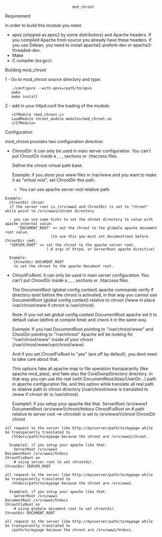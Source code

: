                                    mod_chroot

Requirement

   in order to build this module you need:
   - apxs (shipped as apxs2 by some distributors) and Apache
     headers. If you compiled Apache from source you already have these
     headers. If you use Debian, you need to install apache2-prefork-dev or
     apache2-threaded-dev.
   - Make
   - C compiler (ex:gcc).

Building mod_chroot

   1 - Go to mod_chroot source directory and type:

       ./configure --with-apxs=/path/to/apxs
       make
       make install

   2 - add in your httpd.conf the loading of the module:

       <IfModule !mod_chroot.c>
       LoadModule chroot_module modules/mod_chroot.so
       </IfModule>

Configuration 


   mod_chroot provides two configuration directive:

   - ChrootDir: 
      It can only be used in main server configuration. You can't put ChrootDir inside
      a <Directory>, <Files>, <Location>, <VirtualHost> sections or .htaccess
      files. 
      
      Define the chroot virtual path base.

      Example: if you store your www files in /var/www and you want to
      make it as "virtual root", set ChrootDir this path. 
      
      - You can use apache server root relative path.

	Example: 
	  ChrootDir chroot
	  if the server root is /srv/www1 and ChrootDir is set to "chroot" while point to /srv/www1/chroot directory

      - you can use some hints to set the chroot directory to value with apache internal value:
          "DOCUMENT_ROOT" => set the chroot to the globale apache document root value.
	                     (to use this you must set documentroot before ChrootDir cmd).
	  "SERVER_ROOT" => set the chroot to the apache server root.
	                   (-d args of httpd, or ServerRoot apache directive)
      
	  Example: 
	    ChrootDir DOCUMENT_ROOT
	    to set the chroot to the apache document root.

   - ChrootFixRoot: 
      It can only be used in main server configuration. You can't put ChrootDir inside
      a <Directory>, <Files>, <Location>, <VirtualHost> sections or .htaccess
      files. 

      The DocumentRoot (global config context) apache commande verify if directory exist 
      before the chroot is activated, in that way you cannot use DocumentRoot (global config context) 
      relative to chroot (/www in place /var/chroot/www if chroot is /var/chroot). 

      Note: If you not set global config context DocumentRoot apache set it to default value (define at compile time) 
            and check it in the same way.

      Exemple: If you had DocumentRoot pointing to "/var/chroot/www" and ChootDir pointing to "/var/chroot"
      Apache will be looking for "/var/chroot/www" inside of your chroot (/var/chroot/www/var/chroot/www)

      And if you set ChrootFixRoot to "yes" (are off by default), you dont need to take care about that.

      This options fake all apache map to file operation transparantly (like apache mod_alias),
      and fake also the CoreDumpDirectory directory.
      In that way you can use the real (with DocumentRoot/Alias/UserDir...) path in 
      apache configuration file, and this option while translate all real path to relative 
      path to chroot directory (/var/chroot/www is translated to /www if chroot dir is /var/chroot).

      Example1: if you setup your apache like that.
        ServerRoot /srv/www1
	DocumentRoot /srv/www1/chroot/htdocs
	ChrootFixRoot on
	# path relative to server root ==> chrootdir is set to /srv/www1/chroot
	ChrootDir chroot 

	all request to the server like http://mysserver/path/to/mypage while be transparantly translated to
	   /htdocs/path/to/mypage because the chroot are /srv/www1/chroot.

      Example2: if you setup your apache like that.
        ServerRoot /srv/www1
	DocumentRoot /srv/www1/htdocs
	ChrootFixRoot on
        # using server root to set chrootdir.
	ChrootDir SERVER_ROOT

	all request to the server like http://mysserver/path/to/mypage while be transparantly translated to
	   /htdocs/path/to/mypage because the chroot are /srv/www1.
        
      Example3: if you setup your apache like that.
        ServerRoot /srv/www1
	DocumentRoot /srv/www1/htdocs
	ChrootFixRoot on
        # using globale document root to set chrootdir.
	ChrootDir DOCUMENT_ROOT

	all request to the server like http://mysserver/path/to/mypage while be transparantly translated to
	   /path/to/mypage because the chroot are /srv/www1/htdocs.

